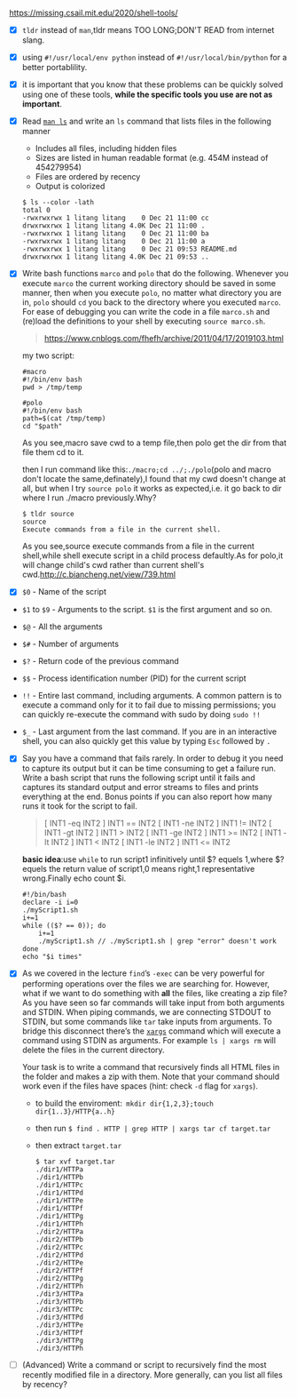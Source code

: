 https://missing.csail.mit.edu/2020/shell-tools/

- [x] `tldr` instead of `man`,tldr means TOO LONG;DON'T READ from internet slang. 

- [x] using `#!/usr/local/env python` instead of `#!/usr/local/bin/python` for a better portablility.

- [x]  it is important that you know that these problems can be quickly solved using one of these tools, **while the specific tools you use are not as important**.

- [x] Read [`man ls`](https://www.man7.org/linux/man-pages/man1/ls.1.html) and write an `ls` command that lists files in the following manner

  - Includes all files, including hidden files
  - Sizes are listed in human readable format (e.g. 454M instead of 454279954)
  - Files are ordered by recency
  - Output is colorized

  ```shell
  $ ls --color -lath
  total 0
  -rwxrwxrwx 1 litang litang    0 Dec 21 11:00 cc
  drwxrwxrwx 1 litang litang 4.0K Dec 21 11:00 .
  -rwxrwxrwx 1 litang litang    0 Dec 21 11:00 ba
  -rwxrwxrwx 1 litang litang    0 Dec 21 11:00 a
  -rwxrwxrwx 1 litang litang    0 Dec 21 09:53 README.md
  drwxrwxrwx 1 litang litang 4.0K Dec 21 09:53 ..
  ```

- [x] Write bash functions `marco` and `polo` that do the following. Whenever you execute `marco` the current working directory should be saved in some manner, then when you execute `polo`, no matter what directory you are in, `polo` should `cd` you back to the directory where you executed `marco`. For ease of debugging you can write the code in a file `marco.sh` and (re)load the definitions to your shell by executing `source marco.sh`.

  > https://www.cnblogs.com/fhefh/archive/2011/04/17/2019103.html

  my two script:

  ```shell
  #macro
  #!/bin/env bash
  pwd > /tmp/temp
  
  #polo
  #!/bin/env bash
  path=$(cat /tmp/temp)
  cd "$path"
  ```

  As you see,macro save cwd to a temp file,then polo get the dir from that file them cd to it.

  then I run command like this:`./macro;cd ../;./polo`(polo and macro don't locate the same,definately),I found that my cwd doesn't change at all, but when I try `source polo` it works as expected,i.e. it go back to dir where I run ./macro previously.Why?

  ```shell
  $ tldr source
  source
  Execute commands from a file in the current shell.
  ```

  As you see,source execute commands from a file in the current shell,while shell execute script in a child process defaultly.As for polo,it will change child's cwd rather than current shell's cwd.http://c.biancheng.net/view/739.html

- [x] `$0` - Name of the script

- `$1` to `$9` - Arguments to the script. `$1` is the first argument and so on.

- `$@` - All the arguments

- `$#` - Number of arguments

- `$?` - Return code of the previous command

- `$$` - Process identification number (PID) for the current script

- `!!` - Entire last command, including arguments. A common pattern is to execute a command only for it to fail due to missing permissions; you can quickly re-execute the command with sudo by doing `sudo !!`

- `$_` - Last argument from the last command. If you are in an interactive shell, you can also quickly get this value by typing `Esc` followed by `.`

- [x] Say you have a command that fails rarely. In order to debug it you need to capture its output but it can be time consuming to get a failure run. Write a bash script that runs the following script until it fails and captures its standard output and error streams to files and prints everything at the end. Bonus points if you can also report how many runs it took for the script to fail.

  > [ INT1 -eq INT2 ]      INT1 == INT2
  > [ INT1 -ne INT2 ]      INT1 != INT2
  > [ INT1 -gt INT2 ]      INT1 > INT2
  > [ INT1 -ge INT2 ]      INT1 >= INT2
  > [ INT1 -lt INT2 ]       INT1 < INT2
  > [ INT1 -le INT2 ]      INT1 <= INT2

  **basic idea**:use `while` to run script1 infinitively until $? equels 1,where $? equels the return value of script1,0 means right,1 representative wrong.Finally echo count $i.

  ```shell
  #!/bin/bash
  declare -i i=0
  ./myScript1.sh
  i+=1
  while (($? == 0)); do
      i+=1
      ./myScript1.sh // ./myScript1.sh | grep "error" doesn't work
  done
  echo "$i times"
  ```

- [x] As we covered in the lecture `find`’s `-exec` can be very powerful for performing operations over the files we are searching for. However, what if we want to do something with **all** the files, like creating a zip file? As you have seen so far commands will take input from both arguments and STDIN. When piping commands, we are connecting STDOUT to STDIN, but some commands like `tar` take inputs from arguments. To bridge this disconnect there’s the [`xargs`](https://www.man7.org/linux/man-pages/man1/xargs.1.html) command which will execute a command using STDIN as arguments. For example `ls | xargs rm` will delete the files in the current directory.

  Your task is to write a command that recursively finds all HTML files in the folder and makes a zip with them. Note that your command should work even if the files have spaces (hint: check `-d` flag for `xargs`).

  - to build the enviroment:` mkdir dir{1,2,3};touch dir{1..3}/HTTP{a..h}`

  - then run `$ find . HTTP | grep HTTP | xargs tar cf target.tar`

  - then extract `target.tar`

    ```shell
    $ tar xvf target.tar
    ./dir1/HTTPa
    ./dir1/HTTPb
    ./dir1/HTTPc
    ./dir1/HTTPd
    ./dir1/HTTPe
    ./dir1/HTTPf
    ./dir1/HTTPg
    ./dir1/HTTPh
    ./dir2/HTTPa
    ./dir2/HTTPb
    ./dir2/HTTPc
    ./dir2/HTTPd
    ./dir2/HTTPe
    ./dir2/HTTPf
    ./dir2/HTTPg
    ./dir2/HTTPh
    ./dir3/HTTPa
    ./dir3/HTTPb
    ./dir3/HTTPc
    ./dir3/HTTPd
    ./dir3/HTTPe
    ./dir3/HTTPf
    ./dir3/HTTPg
    ./dir3/HTTPh
    ```

- [ ] (Advanced) Write a command or script to recursively find the most recently modified file in a directory. More generally, can you list all files by recency?  

  

  



